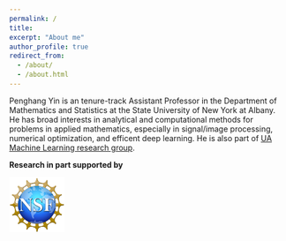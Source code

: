 ```yaml
---
permalink: /
title: 
excerpt: "About me"
author_profile: true
redirect_from: 
  - /about/
  - /about.html
---
```


Penghang Yin is an tenure-track Assistant Professor in the Department of Mathematics and Statistics at the State University of New York at Albany. He has broad interests in analytical and computational methods for problems in applied mathematics, especially in signal/image processing, numerical optimization, and efficent deep learning. He is also part of [UA Machine Learning research group](https://sites.google.com/view/mlualbany).

**Research in part supported by** 
<p float="left">
<img src="/images/NSF-logo.png" height="100" width = "100">
<!---
<img src="https://github.com/yin-penghang/yin-penghang.github.io/blob/main/images/IBM-Logo.jpeg" height="100"> -->
</p>

